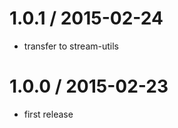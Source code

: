
1.0.1 / 2015-02-24
==================

 * transfer to stream-utils

1.0.0 / 2015-02-23
==================

 * first release
